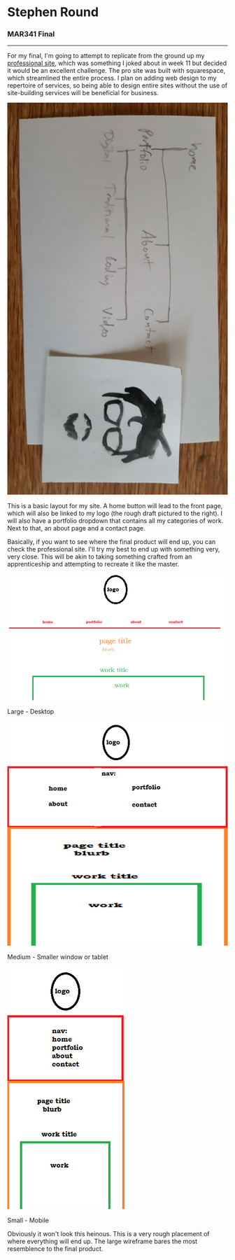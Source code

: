 # Stephen Round
### MAR341 Final

---

For my final, I'm going to attempt to replicate from the ground up my [professional site](http://stephenrounddesign.com), which was something I joked about in week 11 but decided it would be an excellent challenge. The pro site was built with squarespace, which streamlined the entire process. I plan on adding web design to my repertoire of services, so being able to design entire sites without the use of site-building services will be beneficial for business.

![](img/ideation.jpg)

 This is a basic layout for my site. A home button will lead to the front page, which will also be linked to my logo (the rough draft pictured to the right). I will also have a portfolio dropdown that contains all my categories of work. Next to that, an about page and a contact page.

Basically, if you want to see where the final product will end up, you can check the professional site. I'll try my best to end up with something very, very close. This will be akin to taking something crafted from an apprenticeship and attempting to recreate it like the master.


![](img/large-fw.png)


Large - Desktop


![](img/med-fw.png)


Medium - Smaller window or tablet


![](img/small-fw.png)


Small - Mobile


Obviously it won't look this heinous. This is a very rough placement of where everything will end up. The large wireframe bares the most resemblence to the final product.
